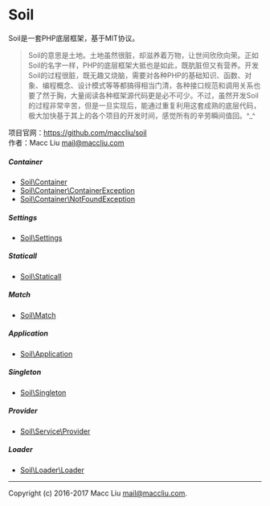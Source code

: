 # Soil

Soil是一套PHP底层框架，基于MIT协议。

> Soil的意思是土地。土地虽然很脏，却滋养着万物，让世间欣欣向荣。正如Soil的名字一样，PHP的底层框架大抵也是如此，既肮脏但又有营养。开发Soil的过程很脏，既无趣又烧脑，需要对各种PHP的基础知识、函数、对象、编程概念、设计模式等等都搞得相当门清，各种接口规范和调用关系也要了然于胸，大量阅读各种框架源代码更是必不可少。不过，虽然开发Soil的过程非常辛苦，但是一旦实现后，能通过重复利用这套成熟的底层代码，极大加快基于其上的各个项目的开发时间，感觉所有的辛劳瞬间值回。^_^

项目官网：<https://github.com/maccliu/soil>  
作者：Macc Liu <mail@maccliu.com>


##### Container

* [Soil\Container](Container/Container.md)
* [Soil\Container\ContainerException](Container/ContainerException.md)
* [Soil\Container\NotFoundException](Container/NotFoundException.md)

##### Settings

* [Soil\Settings](Settings/Settings.md)

##### Staticall

* [Soil\Staticall](Staticall/Staticall.md)

##### Match

* [Soil\Match](Match/Match.md)

##### Application

* [Soil\Application](Application/Application.md)

##### Singleton

* [Soil\Singleton](Singleton/Singleton.md)

##### Provider

* [Soil\Service\Provider](Service/Provider.md)

##### Loader

* [Soil\Loader\Loader](Loader/Loader.md)

--------
Copyright (c) 2016-2017 Macc Liu <mail@maccliu.com>.